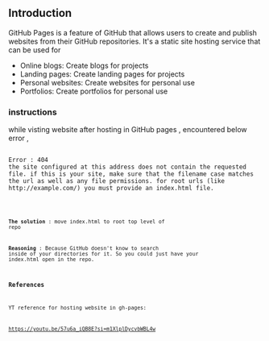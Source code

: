 ## Introduction

GitHub Pages is a feature of GitHub that allows users to create and publish websites from their GitHub repositories.
It's a static site hosting service that can be used for
- Online blogs: Create blogs for projects
- Landing pages: Create landing pages for projects
- Personal websites: Create websites for personal use
- Portfolios: Create portfolios for personal use


### instructions

while visting website after hosting in GitHub pages , encountered below error ,

<code>
Error : 404 
the site configured at this address does not contain the requested file. if this is your site, make sure that the filename case matches the url as well as any file permissions. for root urls (like http://example.com/) you must provide an index.html file.<code>

<br>

**The solution** : move index.html to root top level of repo 

**Reasoning** : Because GitHub doesn't know to search inside of your directories for it. So you could just have your index.html open in the repo. 


### References

YT reference for hosting website in gh-pages:

https://youtu.be/57u6a_iQB8E?si=m1XlplDycvbWBL4w